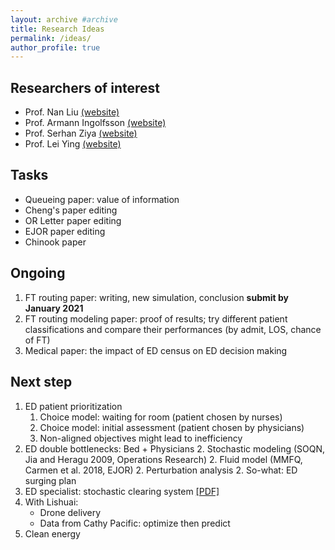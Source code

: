 ```yaml
---
layout: archive #archive
title: Research Ideas
permalink: /ideas/
author_profile: true
---
```

## Researchers of interest
* Prof. Nan Liu [(website)](https://sites.google.com/site/nanliuacademic/research)
* Prof. Armann Ingolfsson [(website)](https://scholar.google.com/citations?hl=en&user=o--KHAQAAAAJ)
* Prof. Serhan Ziya [(website)](https://scholar.google.com/citations?hl=en&user=EFUfwAMAAAAJ&view_op=list_works&sortby=pubdate)
* Prof. Lei Ying [(website)](https://scholar.google.com/citations?user=7f3HKI8AAAAJ&hl=en)

## Tasks

* Queueing paper: value of information
* Cheng's paper editing
* OR Letter paper editing
* EJOR paper editing
* Chinook paper

## Ongoing

1. FT routing paper: writing, new simulation, conclusion **submit by January 2021**
2. FT routing modeling paper: proof of results; try different patient classifications and compare their performances (by admit, LOS, chance of FT)
4. Medical paper: the impact of ED census on ED decision making

## Next step
1. ED patient prioritization
    1. Choice model: waiting for room (patient chosen by nurses)
    1. Choice model: initial assessment (patient chosen by physicians)
    1. Non-aligned objectives might lead to inefficiency
2. ED double bottlenecks: Bed + Physicians
    2. Stochastic modeling (SOQN, Jia and Heragu 2009, Operations Research)
    2. Fluid model (MMFQ, Carmen et al. 2018, EJOR)
    2. Perturbation analysis
    2. So-what: ED surging plan
3. ED specialist: stochastic clearing system [\[PDF\]](/files/He-StochasticClearingSystem.pdf)
4. With Lishuai:
    * Drone delivery
    * Data from Cathy Pacific: optimize then predict
5. Clean energy
